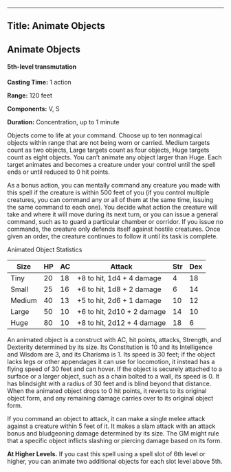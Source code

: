-------------------------
Title: Animate Objects
-------------------------

## Animate Objects

#### 5th-level transmutation


**Casting Time:** 1 action 

**Range:** 120 feet 

**Components:** V, S 

**Duration:** Concentration, up to 1 minute


Objects come to life at your command. Choose up to ten nonmagical
objects within range that are not being worn or carried. Medium targets
count as two objects, Large targets count as four objects, Huge targets
count as eight objects. You can’t animate any object larger than Huge.
Each target animates and becomes a creature under your control until the
spell ends or until reduced to 0 hit points.

As a bonus action, you can mentally command any creature you made with
this spell if the creature is within 500 feet of you (if you control
multiple creatures, you can command any or all of them at the same time,
issuing the same command to each one). You decide what action the
creature will take and where it will move during its next turn, or you
can issue a general command, such as to guard a particular chamber or
corridor. If you issue no commands, the creature only defends itself
against hostile creatures. Once given an order, the creature continues
to follow it until its task is complete.


Animated Object Statistics

| Size        | HP          | AC          | Attack      |               Str          | Dex         |
|-------------|-------------|-------------|-------------|              ------------- |-------------|
| Tiny        | 20          | 18          | +8 to hit, 1d4 + 4 damage  | 4           | 18          |
| Small       | 25          | 16          | +6 to hit, 1d8 + 2 damage  | 6           | 14          |
| Medium      | 40          | 13          | +5 to hit, 2d6 + 1 damage  | 10          | 12          |
| Large       | 50          | 10          | +6 to hit, 2d10 + 2 damage | 14          | 10          |
| Huge        | 80          | 10          | +8 to hit, 2d12 + 4 damage | 18          | 6           |


An animated object is a construct with AC, hit points, attacks,
Strength, and Dexterity determined by its size. Its Constitution is 10
and its Intelligence and Wisdom are 3, and its Charisma is 1. Its speed
is
30 feet; if the object lacks legs or other appendages it can use for
locomotion, it instead has a flying speed of 30 feet and can hover. If
the object is securely attached to a surface or a larger object, such as
a chain bolted to a wall, its speed is 0. It has blindsight with a
radius of 30 feet and is blind beyond that distance. When the animated
object drops to 0 hit points, it reverts to its original object form,
and any remaining damage carries over to its original object form.

If you command an object to attack, it can make a
single melee attack against a creature within 5 feet of it. It makes a
slam attack with an attack bonus and bludgeoning damage determined by
its size. The GM might rule that a specific object inflicts slashing or
piercing damage based on its form.

**At Higher Levels.** If you cast this spell using a spell
slot of 6th level or higher, you can animate two additional objects for
each slot level above 5th.


